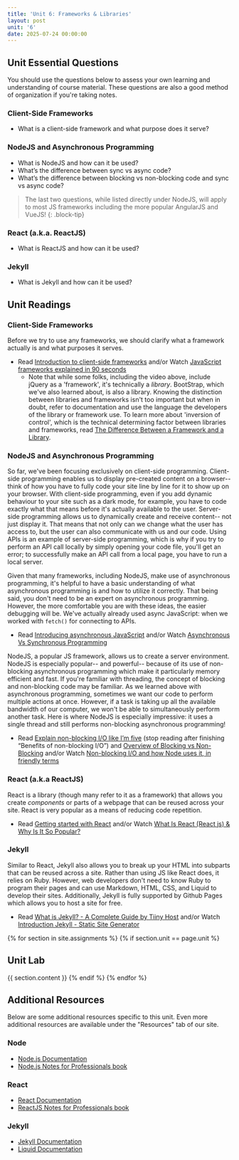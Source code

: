 ```yaml
---
title: 'Unit 6: Frameworks & Libraries'
layout: post
unit: '6'
date: 2025-07-24 00:00:00
---
```


## Unit Essential Questions
You should use the questions below to assess your own learning and understanding of course material. These questions are also a good method of organization if you're taking notes.

### Client-Side Frameworks
- What is a client-side framework and what purpose does it serve?

### NodeJS and Asynchronous Programming
- What is NodeJS and how can it be used?
- What’s the difference between sync vs async code?
- What’s the difference between blocking vs non-blocking code and sync vs async code?

> The last two questions, while listed directly under NodeJS, will apply to most JS frameworks including the more popular AngularJS and VueJS!
{: .block-tip}

### React (a.k.a. ReactJS)
- What is ReactJS and how can it be used?

### Jekyll
- What is Jekyll and how can it be used?

## Unit Readings
### Client-Side Frameworks
Before we try to use any frameworks, we should clarify what a framework actually is and what purposes it serves.
- Read [Introduction to client-side frameworks](https://developer.mozilla.org/en-US/docs/Learn/Tools_and_testing/Client-side_JavaScript_frameworks/Introduction) and/or Watch [JavaScript frameworks explained in 90 seconds](https://www.youtube.com/watch?v=VbvMJUpY0a4)
	- Note that while some folks, including the video above, include jQuery as a 'framework', it's technically a *library*. BootStrap, which we've also learned about, is also a library. Knowing the distinction between libraries and frameworks isn't too important but when in doubt, refer to documentation and use the language the developers of the library or framework use. To learn more about 'inversion of control', which is the technical determining factor between libraries and frameworks, read [The Difference Between a Framework and a Library](https://www.freecodecamp.org/news/the-difference-between-a-framework-and-a-library-bd133054023f/).

### NodeJS and Asynchronous Programming
So far, we've been focusing exclusively on client-side programming. Client-side programming enables us to display pre-created content on a browser-- think of how you have to fully code your site line by line for it to show up on your browser. With client-side programming, even if you add dynamic behaviour to your site such as a dark mode, for example, you have to code exactly what that means before it's actually available to the user. Server-side programming allows us to dynamically create and receive content-- not just display it. That means that not only can we change what the user has access to, but the user can also communicate with us and our code. Using APIs is an example of server-side programming, which is why if you try to perform an API call locally by simply opening your code file, you'll get an error; to successfully make an API call from a local page, you have to run a local server. 

Given that many frameworks, including NodeJS, make use of asynchronous programming, it's helpful to have a basic understanding of what asynchronous programming is and how to utilize it correctly. That being said, you don't need to be an expert on asynchronous programming. However, the more comfortable you are with these ideas, the easier debugging will be. We've actually already used async JavaScript: when we worked with `fetch()` for connecting to APIs.
- Read [Introducing asynchronous JavaScript](https://developer.mozilla.org/en-US/docs/Learn/JavaScript/Asynchronous/Introducing) and/or Watch [Asynchronous Vs Synchronous Programming](https://www.youtube.com/watch?v=Kpn2ajSa92c)

NodeJS, a popular JS framework, allows us to create a server environment. NodeJS is especially popular-- and powerful-- because of its use of non-blocking asynchronous programming which make it particularly memory efficient and fast. If you're familiar with threading, the concept of blocking and non-blocking code may be familiar. As we learned above with asynchronous programming, sometimes we want our code to perform multiple actions at once. However, if a task is taking up all the available bandwidth of our computer, we won't be able to simultaneously perform another task. Here is where NodeJS is especially impressive: it uses a single thread and still performs non-blocking asynchronous programming!
- Read [Explain non-blocking I/O like I’m five](https://blog.codecentric.de/en/2019/04/explain-non-blocking-i-o-like-im-five/) (stop reading after finishing “Benefits of non-blocking I/O”) and [Overview of Blocking vs Non-Blocking](https://nodejs.org/en/docs/guides/blocking-vs-non-blocking/) and/or Watch [Non-blocking I/O and how Node uses it, in friendly terms](https://www.youtube.com/watch?v=wB9tIg209-8)

### React (a.k.a ReactJS)
React is a library (though many refer to it as a framework) that allows you create *components* or parts of a webpage that can be reused across your site. React is very popular as a means of reducing code repetition.
- Read [Getting started with React](https://developer.mozilla.org/en-US/docs/Learn/Tools_and_testing/Client-side_JavaScript_frameworks/React_getting_started) and/or Watch [What Is React (React js) & Why Is It So Popular?](https://www.youtube.com/watch?v=N3AkSS5hXMA)

### Jekyll
Similar to React, Jekyll also allows you to break up your HTML into subparts that can be reused across a site. Rather than using JS like React does, it relies on Ruby. However, web developers don't need to know Ruby to program their pages and can use Markdown, HTML, CSS, and Liquid to develop their sites. Additionally, Jekyll is fully supported by Github Pages which allows you to host a site for free. 
- Read [What is Jekyll? - A Complete Guide by Tiiny Host](https://tiiny.host/blog/what-is-jekyll-a-complete-guide-by-tiiny-host/) and/or Watch [Introduction Jekyll - Static Site Generator](https://www.youtube.com/watch?v=T1itpPvFWHI)

{% for section in site.assignments %}
{% if section.unit == page.unit %}
## Unit Lab
{{ section.content }}
{% endif %}
{% endfor %}

## Additional Resources
Below are some additional resources specific to this unit. Even more additional resources are available under the "Resources" tab of our site.

### Node
- [Node.js Documentation](https://nodejs.org/api/)
- [Node.js Notes for Professionals book](https://books.goalkicker.com/NodeJSBook/)

### React
- [React Documentation](https://react.dev/learn)
- [ReactJS Notes for Professionals book](https://books.goalkicker.com/ReactJSBook/)

### Jekyll
- [Jekyll Documentation](https://jekyllrb.com/docs/)
- [Liquid Documentation](https://shopify.github.io/liquid/)

<!-- FEEDBACK
Everything worked well. However more examples with various libraries would be great.

. I felt that a weakness of this unit was the lack of clarity in instructions. I was not entirely sure how in-depth I should be going into when recording the video going over my project and was also unsure of what counts as showing our setup and installation. I think more clear guidelines for the submission would've been more helpful.

For weakness, I think I had some initial setup challenges, such as resolving dependency issues or configuring the development environment. Maybe more detailed setup instructions or troubleshooting tips can help.

Regarding weaknesses, I think it would be helpful to have some demos or optional exercises for different libraries, as most of them are new to me.


I loved the flexibility with the frameworks and libraries, but the videos I watched for React only really scratched the surface of what I was looking for. That was probably for the better so I could go and learn a lot more about React, but I was really reliant on outside sources.
	I only posted very introductory videos but the channels I choose videos from have more in-depth videos so that's a great place to start!

I thought this unit was helpful and allowed room for exploration. I think the lab could have been more structured as I felt it didn’t exactly necessitate the thorough usage and implementation of the frameworks. 

I really enjoyed the tutorial videos for NodeJS, they really helped me implement NodeJS with my website. I didn't find the videos on ReactJS to be as helpful and had to find other videos and tutorials.

I wish there had been more information on how to install Node.js, but overall, the workload was manageable.

I found the unit as a well-rounded introduction to essential frameworks and libraries, covering both client-side and server-side technologies, which is crucial for full-stack development (something I didn't find in other classes at Northwestern). Moreover, the inclusion of readings, videos, and tutorials caters to different learning styles and provides multiple avenues for understanding complex concepts. However, the unit covers a lot of ground, which might be overwhelming for beginners. In my opinion, it needs to be broken down into more digestible parts or focus on fewer topics in more depth. 

I think a support video can be useful for students. This support video could be for React because its the most popular framework. The video could be a walkthrough implementing an example feature on a website. Students could then gain inspiration or learn how to implement their own features based on this example.

Weakness: I would've appreciated more text resources on React.

Live demo of installation or direct links to installation demo would be helpful

Some of the material, especially around asynchronous programming, could have been explained in more depth for those who are newer to the concepts.

I think that resources could've been more informative on how to download and use the frameworks. I tried with both Jekyll and React, and I couldn't find information on the resources given on how to properly install or operate them. I had to ask friends for help. 

1. More practical assignments would’ve been appreciated. The links are helpful, but i do learn a bit less.

2. I think picking a framework and going more in-depth on it would’ve been helpful. The links to all the different frameworks felt a bit overwhelming.

What made it initially confusing to me was that we could just choose whatever library we wanted and I didn't know what to pick or why to pick it but again, with some research it was fine.
	idea: add a comparison table or a TLDR of "if you want to do X, Y might be a good fit"

I usually like the lecture walk throughs, but we did not have a specific lecture walk through this unit.

I really liked the explanations given to all the topics of the lab, not just from the linked resources, but also the in-lab paragraphs, such as the one for NodeJS and Asynchronous Programming. Another strength was the variety of libraries and frameworks that were mentioned, as well as the tutorials for some of the main ones. Can't think of a weakness,

One thing that could improve is maybe learning about frameworks and libraries early - a lot of them have cool applications that would've been nice to take into consideration earlier.

I think maybe starting to work on these frameworks and libraries last week would have been a good idea? Because this was kind of a lot of information to process in a week. That being said, I found all of the supplementary videos provided by the professor to be super helpful. I really loved how she broke it down that way, as opposed to making one long lecture video

Weaknesses - wish there was more walk through on how to integrate react/next with an already created html repo because the tutorials emphasized "create react app"

I really enjoyed this unit, because I think it gave us a lot of freedom to implement what we thought to be most helpful for our sites. However, I think a little more direction could have been nice, as I know that some of these tools are more industry standard than others, and even if they wouldn't necessarily be our top choice for our personal sites, could still be worth practicing. 

I feel better tutorials could have been given for going from HTML and CSS to a framework

I wish we had the option to scrap and restart our website designs For example, mid-way through the unit labs, I wanted to do a personal portfolio instead, but there wasn't enough time in the week for me to restructure my entire website. If I had known from the beginning that the website we were developing was going to be used throughout the entire quarter, I would've thought more carefully about what kind of website I wanted to create. 

I had to spend a lot of time learning what each of the libraries/frameworks could be used for. For instance, I was not initially familiar with Jekyll.

The unit readings and videos given this week did a good job explaining to me the chosen frameworks and libraries. However, it took me a while to figure out how I was suppose to implement them to my website.

One thing that worked well for this unit is the detailed notes that came before each of the unit readings. They provided somewhat of a brief overview that allowed me to anticipate the content and identify key points to focus on. This really helped me to better understand the content and material from the readings. One thing from this unit that can be improved upon is that many of the provided materials such as the React support videos and the Express Handlebars playlist show examples using old/outdated versions or nonexistent platforms such as the Glitch React Start Kit. This made it difficult for me to follow along with those videos as I was doing my unit lab. It would be nice if in later units the materials can be reviewed to ensure they discuss and show examples on existing and recent versions before being posted on the course page.
	I spend a lot of time going through videos to find appropriate ones and unfortunately, sometimes the ones that have the best explanations are a bit outdated.

I had a little difficulty following along with the Node.js demos because of the lack of contrast on the page. I ended up using express and following along with those demos which worked better. But overall thought the demos did a good job of walking us through how to setup. I also thought the NodeJS notes for professionals pdf was helpful.

I like the reading of explaining non-blocking I/O like I am five, it is really vivid and helps me to pick this up quickly. I also know more useful libraries/framworks by reading through the unit reading. It was good overall but could be better if we have more step by step guides for integrating curret code into React.

I think more explanation within the module or a video from the instrucotr could've been helpful.

IDEAS:
	- It's difficult finding the right balance between throwing y'all into the deep end and making sure you all know how to swim!
	- detail importance about learning to do research and follow documentation to implement specific featues and do downloads and installs
-->
